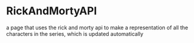 # RickAndMortyAPI
 a page that uses the rick and morty api to make a representation of all the characters in the series, which is updated automatically
